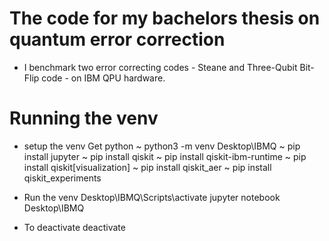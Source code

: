# The code for my bachelors thesis on quantum error correction
* I benchmark two error correcting codes - Steane and Three-Qubit Bit-Flip code - on IBM QPU hardware. 






# Running the venv
* setup the venv
Get python
~ python3 -m venv Desktop\IBMQ 
~ pip install jupyter
~ pip install qiskit
~ pip install qiskit-ibm-runtime
~ pip install qiskit[visualization]
~ pip install qiskit_aer
~ pip install qiskit_experiments

* Run the venv
Desktop\IBMQ\Scripts\activate
jupyter notebook Desktop\IBMQ

* To deactivate
deactivate
